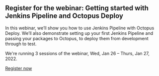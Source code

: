 ## Register for the webinar: Getting started with Jenkins Pipeline and Octopus Deploy

In this webinar, we’ll show you how to use Jenkins Pipeline with Octopus Deploy. We’ll also demonstrate setting up your first Jenkins Pipeline and passing your packages to Octopus, to deploy them from development through to test.

We're running 3 sessions of the webinar, Wed, Jan 26 – Thurs, Jan 27, 2022.

<span><a class="btn btn-success" href="/events/getting-started-with-jenkins-pipelines-and-octopus-deploy">Register now</a></span>